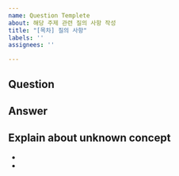 ```yaml
---
name: Question Templete
about: 해당 주제 관련 질의 사항 작성
title: "[목차] 질의 사항"
labels: ''
assignees: ''

---
```


**Question**
---

**Answer**
---

**Explain about unknown concept**
---
- 
-
